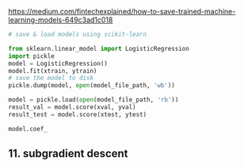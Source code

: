 https://medium.com/fintechexplained/how-to-save-trained-machine-learning-models-649c3ad1c018

```python
# save & load models using scikit-learn

from sklearn.linear_model import LogisticRegression
import pickle
model = LogisticRegression()
model.fit(xtrain, ytrain)
# save the model to disk
pickle.dump(model, open(model_file_path, 'wb'))

model = pickle.load(open(model_file_path, 'rb'))
result_val = model.score(xval, yval)
result_test = model.score(xtest, ytest)

model.coef_
```




## 11. subgradient descent



